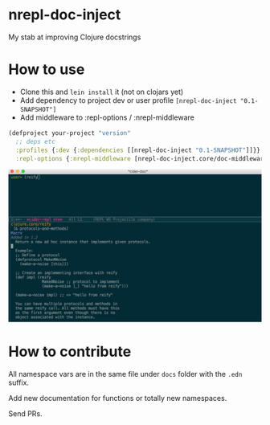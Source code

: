 # nrepl-doc-inject
My stab at improving Clojure docstrings

# How to use

* Clone this and `lein install` it (not on clojars yet)
* Add dependency to project dev or user profile `[nrepl-doc-inject "0.1-SNAPSHOT"]`
* Add middleware to :repl-options / :nrepl-middleware

```clojure
(defproject your-project "version"
  ;; deps etc
  :profiles {:dev {:dependencies [[nrepl-doc-inject "0.1-SNAPSHOT"]]}}
  :repl-options {:nrepl-middleware [nrepl-doc-inject.core/doc-middleware]})
```

![use in cider](https://raw.githubusercontent.com/tatut/nrepl-doc-inject/master/images/reify.png)


# How to contribute

All namespace vars are in the same file under `docs` folder with the `.edn` suffix.

Add new documentation for functions or totally new namespaces.

Send PRs.
